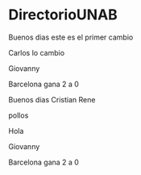 # DirectorioUNAB

Buenos dias este es el primer cambio


Carlos lo cambio

Giovanny


Barcelona gana 2 a 0


Buenos dias Cristian Rene 

pollos

Hola

Giovanny

Barcelona gana 2 a 0


